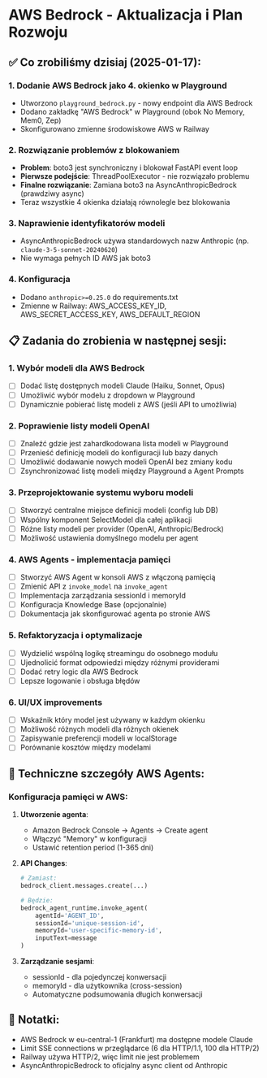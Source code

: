 # AWS Bedrock - Aktualizacja i Plan Rozwoju

## ✅ Co zrobiliśmy dzisiaj (2025-01-17):

### 1. **Dodanie AWS Bedrock jako 4. okienko w Playground**
- Utworzono `playground_bedrock.py` - nowy endpoint dla AWS Bedrock
- Dodano zakładkę "AWS Bedrock" w Playground (obok No Memory, Mem0, Zep)
- Skonfigurowano zmienne środowiskowe AWS w Railway

### 2. **Rozwiązanie problemów z blokowaniem**
- **Problem**: boto3 jest synchroniczny i blokował FastAPI event loop
- **Pierwsze podejście**: ThreadPoolExecutor - nie rozwiązało problemu
- **Finalne rozwiązanie**: Zamiana boto3 na AsyncAnthropicBedrock (prawdziwy async)
- Teraz wszystkie 4 okienka działają równolegle bez blokowania

### 3. **Naprawienie identyfikatorów modeli**
- AsyncAnthropicBedrock używa standardowych nazw Anthropic (np. `claude-3-5-sonnet-20240620`)
- Nie wymaga pełnych ID AWS jak boto3

### 4. **Konfiguracja**
- Dodano `anthropic>=0.25.0` do requirements.txt
- Zmienne w Railway: AWS_ACCESS_KEY_ID, AWS_SECRET_ACCESS_KEY, AWS_DEFAULT_REGION

## 📋 Zadania do zrobienia w następnej sesji:

### 1. **Wybór modeli dla AWS Bedrock**
- [ ] Dodać listę dostępnych modeli Claude (Haiku, Sonnet, Opus)
- [ ] Umożliwić wybór modelu z dropdown w Playground
- [ ] Dynamicznie pobierać listę modeli z AWS (jeśli API to umożliwia)

### 2. **Poprawienie listy modeli OpenAI**
- [ ] Znaleźć gdzie jest zahardkodowana lista modeli w Playground
- [ ] Przenieść definicję modeli do konfiguracji lub bazy danych
- [ ] Umożliwić dodawanie nowych modeli OpenAI bez zmiany kodu
- [ ] Zsynchronizować listę modeli między Playground a Agent Prompts

### 3. **Przeprojektowanie systemu wyboru modeli**
- [ ] Stworzyć centralne miejsce definicji modeli (config lub DB)
- [ ] Wspólny komponent SelectModel dla całej aplikacji
- [ ] Różne listy modeli per provider (OpenAI, Anthropic/Bedrock)
- [ ] Możliwość ustawienia domyślnego modelu per agent

### 4. **AWS Agents - implementacja pamięci**
- [ ] Stworzyć AWS Agent w konsoli AWS z włączoną pamięcią
- [ ] Zmienić API z `invoke_model` na `invoke_agent`
- [ ] Implementacja zarządzania sessionId i memoryId
- [ ] Konfiguracja Knowledge Base (opcjonalnie)
- [ ] Dokumentacja jak skonfigurować agenta po stronie AWS

### 5. **Refaktoryzacja i optymalizacje**
- [ ] Wydzielić wspólną logikę streamingu do osobnego modułu
- [ ] Ujednolicić format odpowiedzi między różnymi providerami
- [ ] Dodać retry logic dla AWS Bedrock
- [ ] Lepsze logowanie i obsługa błędów

### 6. **UI/UX improvements**
- [ ] Wskaźnik który model jest używany w każdym okienku
- [ ] Możliwość różnych modeli dla różnych okienek
- [ ] Zapisywanie preferencji modeli w localStorage
- [ ] Porównanie kosztów między modelami

## 🔧 Techniczne szczegóły AWS Agents:

### Konfiguracja pamięci w AWS:
1. **Utworzenie agenta**:
   - Amazon Bedrock Console → Agents → Create agent
   - Włączyć "Memory" w konfiguracji
   - Ustawić retention period (1-365 dni)

2. **API Changes**:
   ```python
   # Zamiast:
   bedrock_client.messages.create(...)
   
   # Będzie:
   bedrock_agent_runtime.invoke_agent(
       agentId='AGENT_ID',
       sessionId='unique-session-id',
       memoryId='user-specific-memory-id',
       inputText=message
   )
   ```

3. **Zarządzanie sesjami**:
   - sessionId - dla pojedynczej konwersacji
   - memoryId - dla użytkownika (cross-session)
   - Automatyczne podsumowania długich konwersacji

## 📝 Notatki:
- AWS Bedrock w eu-central-1 (Frankfurt) ma dostępne modele Claude
- Limit SSE connections w przeglądarce (6 dla HTTP/1.1, 100 dla HTTP/2)
- Railway używa HTTP/2, więc limit nie jest problemem
- AsyncAnthropicBedrock to oficjalny async client od Anthropic